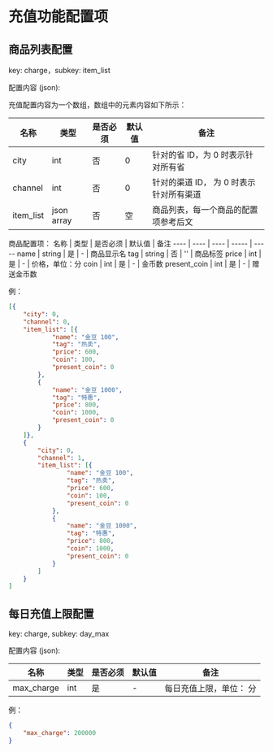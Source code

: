 # 充值功能配置项


## 商品列表配置
key: charge，subkey: item_list

配置内容 (json):

充值配置内容为一个数组，数组中的元素内容如下所示：

名称 | 类型 | 是否必须 | 默认值 | 备注 
---- | ---- | ---- | ----- | -----
city | int | 否 | 0 | 针对的省 ID，为 0 时表示针对所有省
channel | int | 否 | 0 | 针对的渠道 ID， 为 0 时表示针对所有渠道
item_list | json array | 否 | 空 | 商品列表，每一个商品的配置项参考后文

商品配置项：
名称 | 类型 | 是否必须 | 默认值 | 备注 
---- | ---- | ---- | ----- | -----
name | string | 是 | - | 商品显示名
tag | string | 否 | '' | 商品标签
price | int | 是 | - | 价格，单位：分
coin | int | 是 | - | 金币数
present_coin | int | 是 | - | 赠送金币数

例：
```json
[{
	"city": 0,
	"channel": 0,
	"item_list": [{
			"name": "金豆 100",
			"tag": "热卖",
			"price": 600,
			"coin": 100,
			"present_coin": 0
		},
		{
			"name": "金豆 1000",
			"tag": "特惠",
			"price": 800,
			"coin": 1000,
			"present_coin": 0
		}
    ]}, 
    {
        "city": 0,
        "channel": 1,
        "item_list": [{
                "name": "金豆 100",
                "tag": "热卖",
                "price": 600,
                "coin": 100,
                "present_coin": 0
            },
            {
                "name": "金豆 1000",
                "tag": "特惠",
                "price": 800,
                "coin": 1000,
                "present_coin": 0
            }
        ]
    }
]
```

## 每日充值上限配置

key: charge, subkey: day_max

配置内容 (json): 

名称 | 类型 | 是否必须 | 默认值 | 备注 
---- | ---- | ---- | ----- | -----
max_charge | int | 是 | - | 每日充值上限，单位： 分

例：
```json
{
    "max_charge": 200000
}
```

